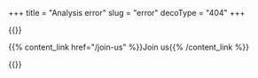+++
title = "Analysis error"
slug = "error"
decoType = "404"
+++

{{<error-section class="text-align:center" message="Houston, we have a problem">}}

{{% content_link href="/join-us" %}}Join us{{% /content_link %}}

{{</error-section>}}
